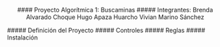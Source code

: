 <p align="center">
    #### Proyecto Algorítmica 1: Buscaminas
  ##### Integrantes: 
  Brenda Alvarado Choque
  Hugo Apaza Huarcho
  Vivian Marino Sánchez
</p>
##### Definición del Proyecto
##### Controles
##### Reglas
##### Instalación
